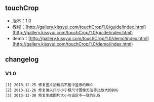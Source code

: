## touchCrop

* 版本：1.0
* 教程：[http://gallery.kissyui.com/touchCrop/1.0/guide/index.html](http://gallery.kissyui.com/touchCrop/1.0/guide/index.html)
* demo：[http://gallery.kissyui.com/touchCrop/1.0/demo/index.html](http://gallery.kissyui.com/touchCrop/1.0/demo/index.html)

## changelog

### V1.0

    [1] 2013-12-25 修复图片加载后不居中显示的BUG
    [2] 2013-12-26 修复输入尺寸小于框尺寸图像无法等比放大的BUG
    [3] 2013-12-30 修复生成图片大小与设定不一致的BUG


